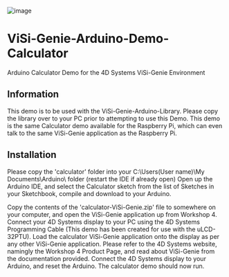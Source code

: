 ![image](http://www.4dsystems.com.au/imagenes/header.png)

ViSi-Genie-Arduino-Demo-Calculator
==================================

Arduino Calculator Demo for the 4D Systems ViSi-Genie Environment

## Information

This demo is to be used with the ViSi-Genie-Arduino-Library. Please copy the library over to your PC prior to attempting to use this Demo.
This demo is the same Calculator demo available for the Raspberry Pi, which can even talk to the same ViSi-Genie application as the Raspberry Pi.

## Installation

Please copy the 'calculator' folder into your C:\Users\(User name)\My Documents\Arduino\ folder (restart the IDE if already open)
Open up the Arduino IDE, and select the Calculator sketch from the list of Sketches in your Sketchbook, compile and download to your Arduino.

Copy the contents of the 'calculator-ViSi-Genie.zip' file to somewhere on your computer, and open the ViSi-Genie application up from Workshop 4.
Connect your 4D Systems display to your PC using the 4D Systems Programming Cable (This demo has been created for use with the uLCD-32PTU). 
Load the calculator ViSi-Genie application onto the display as per any other ViSi-Genie application.
Please refer to the 4D Systems website, namingly the Workshop 4 Product Page, and read about ViSi-Genie from the documentation provided.
Connect the 4D Systems display to your Arduino, and reset the Arduino. The calculator demo should now run.
